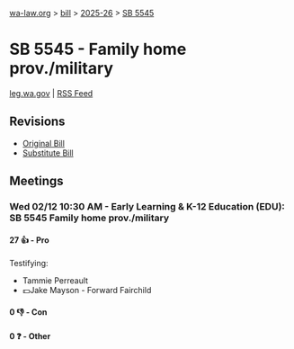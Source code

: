 [wa-law.org](/) > [bill](/bill/) > [2025-26](/bill/2025-26/) > [SB 5545](/bill/2025-26/sb/5545/)

# SB 5545 - Family home prov./military
[leg.wa.gov](https://app.leg.wa.gov/billsummary?BillNumber=5545&Year=2025&Initiative=false) | [RSS Feed](./rss.xml)

## Revisions
* [Original Bill](1/)
* [Substitute Bill](S/)

## Meetings
### Wed 02/12 10:30 AM - Early Learning & K-12 Education (EDU): SB 5545 Family home prov./military
#### 27 👍 - Pro
Testifying:
* Tammie Perreault
* 💵Jake Mayson - Forward Fairchild

#### 0 👎 - Con

#### 0 ❓ - Other
